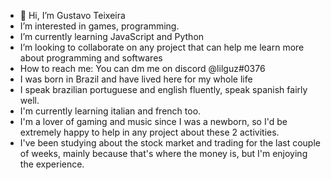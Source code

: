 - 👋 Hi, I’m Gustavo Teixeira
-  I’m interested in games, programming.
-  I’m currently learning JavaScript and Python
-  I’m looking to collaborate on any project that can help me learn more about programming and softwares
-  How to reach me: You can dm me on discord @lilguz#0376
-  I was born in Brazil and have lived here for my whole life
-  I speak brazilian portuguese and english fluently, speak spanish fairly well.
-  I'm currently learning italian and french too.
-  I'm a lover of gaming and music since I was a newborn, so I'd be extremely happy to help in any project about these 2 activities.
-  I've been studying about the stock market and trading for the last couple of weeks, mainly because that's where the money is, but I'm enjoying the experience.
